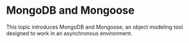 # MongoDB and Mongoose
This topic introduces MongoDB and Mongoose, an object modeling tool designed to work in an asynchronous environment.
